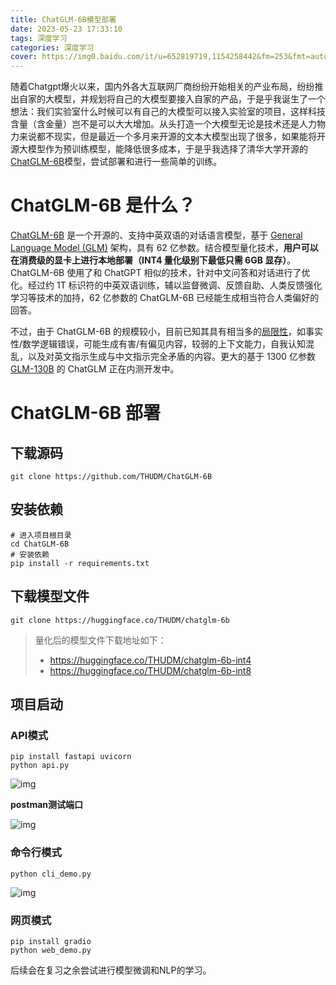 ```yaml
---
title: ChatGLM-6B模型部署
date: 2023-05-23 17:33:10
tags: 深度学习
categories: 深度学习
cover: https://img0.baidu.com/it/u=652819719,1154258442&fm=253&fmt=auto&app=120&f=JPEG?w=800&h=500
---
```


随着Chatgpt爆火以来，国内外各大互联网厂商纷纷开始相关的产业布局，纷纷推出自家的大模型，并规划将自己的大模型要接入自家的产品，于是乎我诞生了一个想法：我们实验室什么时候可以有自己的大模型可以接入实验室的项目，这样科技含量（含金量）岂不是可以大大增加。从头打造一个大模型无论是技术还是人力物力来说都不现实，但是最近一个多月来开源的文本大模型出现了很多，如果能将开源大模型作为预训练模型，能降低很多成本，于是乎我选择了清华大学开源的[ChatGLM-6B](https://github.com/THUDM/ChatGLM-6B)模型，尝试部署和进行一些简单的训练。

# ChatGLM-6B 是什么？

[ChatGLM-6B](https://github.com/THUDM/ChatGLM-6B) 是一个开源的、支持中英双语的对话语言模型，基于 [General Language Model (GLM)](https://github.com/THUDM/GLM) 架构，具有 62 亿参数。结合模型量化技术，**用户可以在消费级的显卡上进行本地部署（INT4 量化级别下最低只需 6GB 显存）**。 ChatGLM-6B 使用了和 ChatGPT 相似的技术，针对中文问答和对话进行了优化。经过约 1T 标识符的中英双语训练，辅以监督微调、反馈自助、人类反馈强化学习等技术的加持，62 亿参数的 ChatGLM-6B 已经能生成相当符合人类偏好的回答。

不过，由于 ChatGLM-6B 的规模较小，目前已知其具有相当多的[局限性](https://github.com/THUDM/ChatGLM-6B#局限性)，如事实性/数学逻辑错误，可能生成有害/有偏见内容，较弱的上下文能力，自我认知混乱，以及对英文指示生成与中文指示完全矛盾的内容。更大的基于 1300 亿参数 [GLM-130B](https://github.com/THUDM/GLM-130B) 的 ChatGLM 正在内测开发中。

# ChatGLM-6B 部署

## 下载源码

```shell
git clone https://github.com/THUDM/ChatGLM-6B
```

## 安装依赖

```shell
# 进入项目根目录 
cd ChatGLM-6B
# 安装依赖
pip install -r requirements.txt
```

## 下载模型文件

```shell
git clone https://huggingface.co/THUDM/chatglm-6b 
```

> 量化后的模型文件下载地址如下：
>
> - https://huggingface.co/THUDM/chatglm-6b-int4
> - https://huggingface.co/THUDM/chatglm-6b-int8

## 项目启动

### API模式

```shell
pip install fastapi uvicorn
python api.py
```

![img](https://cdn.jsdelivr.net/gh/steGeqi/blog-image/1684764452678.jpg)

**postman测试端口**

![img](https://cdn.jsdelivr.net/gh/steGeqi/blog-image/1684765022390.jpg)

### 命令行模式

```shell
python cli_demo.py
```

![img](https://cdn.jsdelivr.net/gh/steGeqi/blog-image/1684764575323.jpg)

### 网页模式

```shell
pip install gradio
python web_demo.py
```



后续会在复习之余尝试进行模型微调和NLP的学习。
